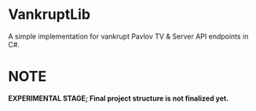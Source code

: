 # VankruptLib
A simple implementation for vankrupt Pavlov TV & Server API endpoints in C#.

# NOTE
**EXPERIMENTAL STAGE; Final project structure is not finalized yet.**

